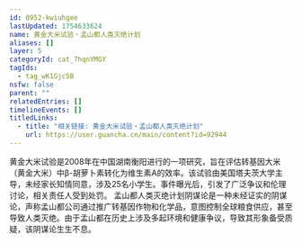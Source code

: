 ```yaml
---
id: 0952-kwiuhgee
lastUpdated: 1754633624
name: 黄金大米试验・孟山都人类灭绝计划
aliases: []
layer: 5
categoryId: cat_7hqnYMGY
tagIds:
  - tag_wK1Gjc5B
nsfw: false
parent: ""
relatedEntries: []
timelineEvents: []
titledLinks:
  - title: "相关链接: 黄金大米试验・孟山都人类灭绝计划"
    url: https://user.guancha.cn/main/content?id=92944
---
```


黄金大米试验是2008年在中国湖南衡阳进行的一项研究，旨在评估转基因大米（黄金大米）中β-胡萝卜素转化为维生素A的效率。该试验由美国塔夫茨大学主导，未经家长知情同意，涉及25名小学生。事件曝光后，引发了广泛争议和伦理讨论，相关责任人受到处罚。  孟山都人类灭绝计划阴谋论是一种未经证实的阴谋论，声称孟山都公司通过推广转基因作物和化学品，意图控制全球粮食供应，甚至导致人类灭绝。由于孟山都在历史上涉及多起环境和健康争议，导致其形象备受质疑，该阴谋论生生不息。